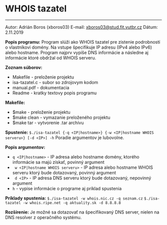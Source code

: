 # WHOIS tazatel
*************

Autor:	Adrián Boros (xboros03)
E-mail: xboros03@stud.fit.vutbr.cz
Dátum:	2.11.2019

**Popis programu:**
	Program slúži ako WHOIS tazatel pre zistenie podrobností o vlastníkovi domény. Na vstupe špecifikuje IP adresu (IPv4 alebo IPv6) alebo hostname. Program najprv vypíše DNS informácie a následne aj informácie ktoré obdržal od WHOIS serveru. 

**Zoznam súborov:**
- Makefile 		- preloženie projektu
- isa-tazatel.c 	- subor so zdrojovym kodom
- manual.pdf		- dokumentacia	
- Readme			- kratky textovy popis programu

**Makefile:**
- $make		- preloženie projektu
- $make clean	- vymazanie preloženého projektu
- $make tar	- vytvorenie .tar archívu

**Spustenie:**
`$./isa-tazatel {-q <IP|hostname>} {-w <IP|hostname WHOIS serveru>} [-d <IP>] -h`
Poradie argumentov je lubovolne.

**Popis argumentov:**
- `q <IP|hostname>` - IP adresa alebo hostname domény, ktorého informácie sa majú získať, povinný argument
- ` w <IP|hostname WHOIS serveru>` - IP adresa alebo hostname WHOIS serveru ktorý bude dotazovaný, povinný argument
- ` d <IP>` - IP adresa DNS serveru ktorý bude dotazovaný, nepovinný argument
- `h` - vypise informácie o programe aj príklad spustenia

**Príklady spustenia:**
`$./isa-tazatel -w whois.nic.cz -q seznam.cz`
`$./isa-tazatel -w whois.ripe.net -q aktuality.sk -d 8.8.8.8`

**Rozšírenie:**
Je možné sa dotazovať na špecifikovaný DNS server, nielen na DNS resolver z operačného systému.
